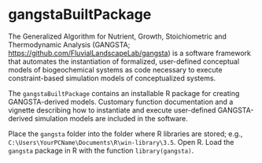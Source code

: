# gangstaBuiltPackage
The Generalized Algorithm for Nutrient, Growth, Stoichiometric and Thermodynamic Analysis (GANGSTA; https://github.com/FluvialLandscapeLab/gangsta) is a software framework that automates the instantiation of formalized, user-defined conceptual models of biogeochemical systems as code necessary to execute constraint-based simulation models of conceptualized systems.  

The `gangstaBuiltPackage` contains an installable R package for creating GANGSTA-derived models.  Customary function documentation and a vignette describing how to instantiate and execute user-defined GANGSTA-derived simulation models are included in the software.  

Place the `gangsta` folder into the folder where R libraries are stored; e.g., `C:\Users\YourPCName\Documents\R\win-library\3.5`.  Open R.  Load the `gangsta` package in R with the function `library(gangsta)`.

